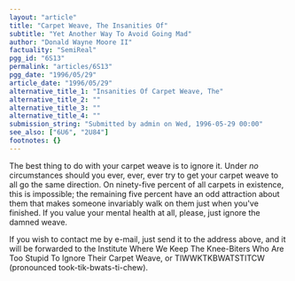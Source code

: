 ```yaml
---
layout: "article"
title: "Carpet Weave, The Insanities Of"
subtitle: "Yet Another Way To Avoid Going Mad"
author: "Donald Wayne Moore II"
factuality: "SemiReal"
pgg_id: "6S13"
permalink: "articles/6S13"
pgg_date: "1996/05/29"
article_date: "1996/05/29"
alternative_title_1: "Insanities Of Carpet Weave, The"
alternative_title_2: ""
alternative_title_3: ""
alternative_title_4: ""
submission_string: "Submitted by admin on Wed, 1996-05-29 00:00"
see_also: ["6U6", "2U84"]
footnotes: {}
---
```

<div>
<p>The best thing to do with your carpet weave is to ignore it. Under <em>no</em> circumstances should you ever, ever, ever try to get your carpet weave to all go the same direction. On ninety-five percent of all carpets in existence, this is impossible; the remaining five percent have an odd attraction about them that makes someone invariably walk on them just when you've finished. If you value your mental health at all, please, just ignore the damned weave.</p>
<p>If you wish to contact me by e-mail, just send it to the address above, and it will be forwarded to the Institute Where We Keep The Knee-Biters Who Are Too Stupid To Ignore Their Carpet Weave, or TIWWKTKBWATSTITCW (pronounced took-tik-bwats-ti-chew).</p>
</div>
